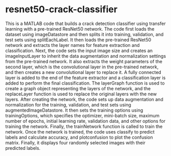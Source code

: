 # resnet50-crack-classifier


This is a MATLAB code that builds a crack detection classifier using transfer learning with a pre-trained ResNet50 network.
The code first loads the dataset using imageDatastore and then splits it into training, validation, and test sets using splitEachLabel. It then loads the pre-trained ResNet50 network and extracts the layer names for feature extraction and classification.
Next, the code sets the input image size and creates an imageInputLayer to inherit the data augmentation and normalization settings from the pre-trained network. It also extracts the weight parameters of the second layer, which is the convolutional layer in the pre-trained network, and then creates a new convolutional layer to replace it.
A fully connected layer is added to the end of the feature extractor and a classification layer is added to perform the final classification. The layerGraph function is used to create a graph object representing the layers of the network, and the replaceLayer function is used to replace the original layers with the new layers.
After creating the network, the code sets up data augmentation and normalization for the training, validation, and test sets using augmentedImageDatastore. It then sets the training options using trainingOptions, which specifies the optimizer, mini-batch size, maximum number of epochs, initial learning rate, validation data, and other options for training the network. Finally, the trainNetwork function is called to train the network.
Once the network is trained, the code uses classify to predict labels and calculate accuracy, and plotconfusion to plot the confusion matrix. Finally, it displays four randomly selected images with their predicted labels.


